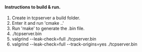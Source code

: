 #### Instructions to build & run.

1. Create in tcpserver a build folder. 
2. Enter it and run 'cmake ..' 
3. Run 'make' to generate the .bin file.
4. ./tcpserver.bin
5. valgrind --leak-check=full ./tcpserver.bin 
6. valgrind --leak-check=full --track-origins=yes ./tcpserver.bin